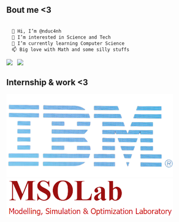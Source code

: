
## Bout me <3
~~~

  👋 Hi, I’m @nduc4nh 
  👀 I’m interested in Science and Tech 
  🌱 I’m currently learning Computer Science 
  📫 Big love with Math and some silly stuffs

~~~

<p float='left'>
<img src= 'https://github-readme-stats.vercel.app/api?username=nduc4nh&show_icons=true&theme=radical' width="400">
&nbsp;  
<img src= "https://github-readme-stats.vercel.app/api/top-langs/?username=nduc4nh&layout=compact&theme=radical&langs_count=8&hide='C,Python,html'" width="300"/>
</p>

## Internship & work <3


<p float='left'>
<img src = "./le-developpement-du-cloud-profite-a-ibm-removebg-preview.png" width="435" /> 
&nbsp;  
<img src = "./mso_13.3k-removebg-preview.png" />
<p>

  <!---
nduc4nh/nduc4nh is a ✨ special ✨ repository because its `README.md` (this file) appears on your GitHub profile.
You can click the Preview link to take a look at your changes.
--->
